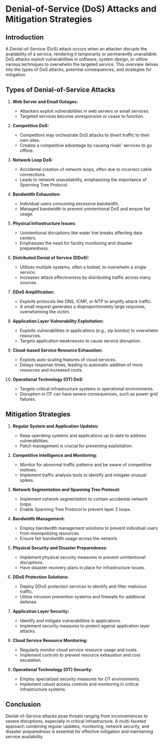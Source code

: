 # Denial-of-Service (DoS) Attacks and Mitigation Strategies

## Introduction

A Denial-of-Service (DoS) attack occurs when an attacker disrupts the availability of a service, rendering it temporarily or permanently unavailable. DoS attacks exploit vulnerabilities in software, system design, or utilize various techniques to overwhelm the targeted service. This overview delves into the types of DoS attacks, potential consequences, and strategies for mitigation.

## Types of Denial-of-Service Attacks

1.  **Web Server and Email Outages:**

    - Attackers exploit vulnerabilities in web servers or email services.
    - Targeted services become unresponsive or cease to function.

2.  **Competitive DoS:**

    - Competitors may orchestrate DoS attacks to divert traffic to their own sites.
    - Creates a competitive advantage by causing rivals' services to go offline.

3.  **Network Loop DoS:**

    - Accidental creation of network loops, often due to incorrect cable connections.
    - Leads to network unavailability, emphasizing the importance of Spanning Tree Protocol.

4.  **Bandwidth Exhaustion:**

    - Individual users consuming excessive bandwidth.
    - Managed bandwidth to prevent unintentional DoS and ensure fair usage.

5.  **Physical Infrastructure Issues:**

    - Unintentional disruptions like water line breaks affecting data centers.
    - Emphasizes the need for facility monitoring and disaster preparedness.

6.  **Distributed Denial of Service (DDoS):**

    - Utilizes multiple systems, often a botnet, to overwhelm a single service.
    - Increases attack effectiveness by distributing traffic across many sources.

7.  **DDoS Amplification:**

    - Exploits protocols like DNS, ICMP, or NTP to amplify attack traffic.
    - A small request generates a disproportionately large response, overwhelming the victim.

8.  **Application Layer Vulnerability Exploitation:**

    - Exploits vulnerabilities in applications (e.g., zip bombs) to overwhelm resources.
    - Targets application weaknesses to cause service disruption.

9.  **Cloud-based Service Resource Exhaustion:**

    - Exploits auto-scaling features of cloud services.
    - Delays response times, leading to automatic addition of more resources and increased costs.

10. **Operational Technology (OT) DoS:**

    - Targets critical infrastructure systems in operational environments.
    - Disruption in OT can have severe consequences, such as power grid failures.

## Mitigation Strategies

1.  **Regular System and Application Updates:**

    - Keep operating systems and applications up to date to address vulnerabilities.
    - Patch management is crucial for preventing exploitation.

2.  **Competitive Intelligence and Monitoring:**

    - Monitor for abnormal traffic patterns and be aware of competitive motives.
    - Implement traffic analysis tools to identify and mitigate unusual spikes.

3.  **Network Segmentation and Spanning Tree Protocol:**

    - Implement network segmentation to contain accidental network loops.
    - Enable Spanning Tree Protocol to prevent layer 2 loops.

4.  **Bandwidth Management:**

    - Employ bandwidth management solutions to prevent individual users from monopolizing resources.
    - Ensure fair bandwidth usage across the network.

5.  **Physical Security and Disaster Preparedness:**

    - Implement physical security measures to prevent unintentional disruptions.
    - Have disaster recovery plans in place for infrastructure issues.

6.  **DDoS Protection Solutions:**

    - Deploy DDoS protection services to identify and filter malicious traffic.
    - Utilize intrusion prevention systems and firewalls for additional defense.

7.  **Application Layer Security:**

    - Identify and mitigate vulnerabilities in applications.
    - Implement security measures to protect against application layer attacks.

8.  **Cloud Service Resource Monitoring:**

    - Regularly monitor cloud service resource usage and costs.
    - Implement controls to prevent resource exhaustion and cost escalation.

9.  **Operational Technology (OT) Security:**

    - Employ specialized security measures for OT environments.
    - Implement robust access controls and monitoring in critical infrastructure systems.

## Conclusion

Denial-of-Service attacks pose threats ranging from inconveniences to severe disruptions, especially in critical infrastructure. A multi-faceted approach combining regular updates, monitoring, network security, and disaster preparedness is essential for effective mitigation and maintaining service availability.
